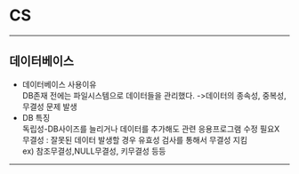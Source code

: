 # CS
---
## 데이터베이스  
- 데이터베이스 사용이유  
DB존재 전에는 파일시스템으로 데이터들을 관리했다. ->데이터의 종속성, 중복성, 무결성 문제 발생  
- DB 특징  
독립성-DB사이즈를 늘리거나 데이터를 추가해도 관련 응용프로그램 수정 필요X  
무결성 : 잘못된 데이터 발생할 경우 유효성 검사를 통해서 무결성 지킴  
ex) 참조무결성,NULL무결성, 키무결성 등등  

---
